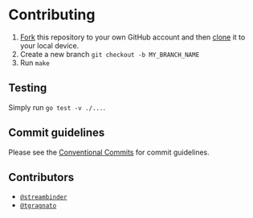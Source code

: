 # Contributing

1. [Fork](https://help.github.com/articles/fork-a-repo/) this repository to your own GitHub account and then [clone](https://help.github.com/articles/cloning-a-repository/) it to your local device.
2. Create a new branch `git checkout -b MY_BRANCH_NAME`
3. Run `make`

## Testing

Simply run `go test -v ./...`.

## Commit guidelines

Please see the [Conventional Commits](https://conventionalcommits.org) for commit guidelines.

## Contributors

* [`@streambinder`](https://github.com/streambinder)
* [`@tgragnato`](https://github.com/tgragnato)
